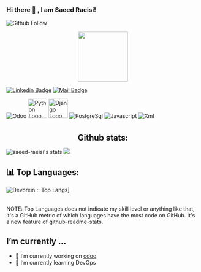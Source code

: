### Hi there 👋 , I am Saeed Raeisi!

![Github Follow](https://img.shields.io/github/followers/saeed-raeisi?style=social)

<p align="center">
<img align="center" src="https://media.giphy.com/media/1fhj2FW0661V3Nb2Me/giphy.gif" width="130">
<br>

[![Linkedin Badge](https://img.shields.io/badge/LinkedIn-0077B5?style=for-the-badge&logo=linkedin&logoColor=white)](https://www.linkedin.com/in/saeed-raeisi-740886177) 
[![Mail Badge](https://img.shields.io/badge/Gmail-D14836?style=for-the-badge&logo=gmail&logoColor=white)](mailto:saeed.raesi2020@gmail.com)

<img alt="Odoo" src="https://user-images.githubusercontent.com/38601142/224508367-1e81b749-1fe4-49f2-b681-702460f545be.png" /> <img src="https://skillicons.dev/icons?i=python" alt="Python Logo" width="50" height="50"/> <img src="https://skillicons.dev/icons?i=django" alt="Django Logo" width="50" height="50"/>
<img alt="PostgreSql" src="https://img.icons8.com/color/48/000000/postgreesql.png" /> 
<img alt="Javascript" src="https://img.icons8.com/color/50/000000/javascript.png" />
<img alt="Xml" src="https://img.icons8.com/color/50/000000/xml.png" />

<br/>
<h2 align="center" style="margin: 5px 10px;">Github stats:</h2> 

![saeed-raeisi's stats](https://github-readme-stats.vercel.app/api?username=saeed-raeisi&count_private=true&show_icons=true&theme=material-palenight) 
[![](https://github-readme-streak-stats.herokuapp.com/?user=saeed-raeisi&theme=material-palenight)](https://github.com/saeed-raeisi) 

<table>
  <h2>📊 Top Languages: </h2>
    <tr>
    <img alt="Devorein :: Top Langs]" src="https://github-readme-stats.vercel.app/api/top-langs/?username=saeed-raeisi&langs_count=10&theme=merko&layout=compact&hide=html">
    </tr>
</table>
    NOTE: Top Languages does not indicate my skill level or anything like that, it's a GitHub metric of which languages have the most code on GitHub. It's a new feature of github-readme-stats.
</p>

## I’m currently ...

- 🔭 I’m currently working on [odoo](https://github.com/odoo/odoo)
- 🌱 I’m currently learning DevOps
